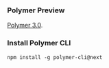 ### Polymer Preview
[Polymer 3.0](https://www.polymer-project.org/blog/2018-03-23-polymer-3-latest-preview).

### Install Polymer CLI
```
npm install -g polymer-cli@next
```